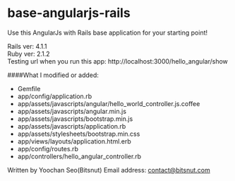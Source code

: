 base-angularjs-rails
====================

Use this AngularJs with Rails base application for your starting point!

Rails ver: 4.1.1<br/>
Ruby ver: 2.1.2<br/>
Testing url when you run this app: http://localhost:3000/hello_angular/show 


####What I modified or added:

- Gemfile
- app/config/application.rb
- app/assets/javascripts/angular/hello_world_controller.js.coffee
- app/assets/javascripts/angular.min.js
- app/assets/javascripts/bootstrap.min.js
- app/assets/javascripts/application.rb
- app/assets/stylesheets/bootstrap.min.css
- app/views/layouts/application.html.erb
- app/config/routes.rb
- app/controllers/hello_angular_controller.rb


Written by Yoochan Seo(Bitsnut)
Email address: contact@bitsnut.com
